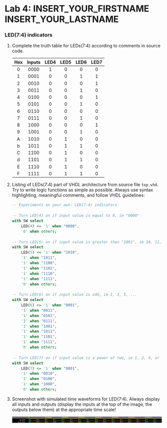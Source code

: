 # Lab 4: INSERT_YOUR_FIRSTNAME INSERT_YOUR_LASTNAME

### LED(7:4) indicators

1. Complete the truth table for LEDs(7:4) according to comments in source code.

   | **Hex** | **Inputs** | **LED4** | **LED5** | **LED6** | **LED7** |
   | :-: | :-: | :-: | :-: | :-: | :-: |
   | 0 | 0000 | 1 | 0 | 0 | 0 |
   | 1 | 0001 | 0 | 0 | 1 | 1 |
   | 2 | 0010 | 0 | 0 | 0 | 1 |
   | 3 | 0011 | 0 | 0 | 1 | 0 |
   | 4 | 0100 | 0 | 0 | 0 | 1 |
   | 5 | 0101 | 0 | 0 | 1 | 0 |
   | 6 | 0110 | 0 | 0 | 0 | 0 |
   | 7 | 0111 | 0 | 0 | 1 | 0 |
   | 8 | 1000 | 0 | 0 | 0 | 1 |
   | 9 | 1001 | 0 | 0 | 1 | 0 |
   | A | 1010 | 0 | 1 | 0 | 0 |
   | b | 1011 | 0 | 1 | 1 | 0 |
   | C | 1100 | 0 | 1 | 0 | 0 |
   | d | 1101 | 0 | 1 | 1 | 0 |
   | E | 1110 | 0 | 1 | 0 | 0 |
   | F | 1111 | 0 | 1 | 1 | 0 |

2. Listing of LEDs(7:4) part of VHDL architecture from source file `top.vhd`. Try to write logic functions as simple as possible. Always use syntax highlighting, meaningful comments, and follow VHDL guidelines:

   ```vhdl
   -- Experiments on your own: LED(7:4) indicators
   
   -- Turn LED(4) on if input value is equal to 0, ie "0000"
   with SW select
       LED(4) <= '1' when "0000",
       '0' when others; 
   
   -- Turn LED(5) on if input value is greater than "1001", ie 10, 11, 12, ...
   with SW select
       LED(5) <= '1' when "1010",
       '1' when "1011",
       '1' when "1100",
       '1' when "1101",
       '1' when "1110",
       '1' when "1111",
       '0' when others;
   
   -- Turn LED(6) on if input value is odd, ie 1, 3, 5, ...
   with SW select
       LED(6) <= '1' when "0001",
       '1' when "0011",
       '1' when "0101",
       '1' when "0111",
       '1' when "1001",
       '1' when "1011",
       '1' when "1101",
       '1' when "1111",
       '0' when others;
   
   -- Turn LED(7) on if input value is a power of two, ie 1, 2, 4, or 8
   with SW select
       LED(7) <= '1' when "0001",
       '1' when "0010",
       '1' when "0100",
       '1' when "1000",
       '0' when others;
   ```

3. Screenshot with simulated time waveforms for LED(7:4). Always display all inputs and outputs (display the inputs at the top of the image, the outputs below them) at the appropriate time scale!

   ![/images/waveform.png](images/waveform.png)
